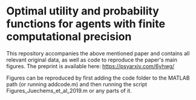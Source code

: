 # Optimal utility and probability functions for agents with finite computational precision

This repository accompanies the above mentioned paper and contains all relevant original data, as well as code to reproduce the paper's main figures. The preprint is available here: https://psyarxiv.com/6yhwg/

Figures can be reproduced by first adding the code folder to the MATLAB path (or running addcode.m) and then running the script Figures_Juechems_et_al_2019.m or any parts of it.
